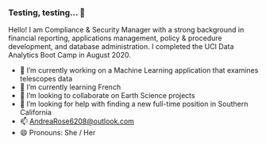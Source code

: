 ### Testing, testing... 🎤

<!--
**PhotoSynthesist62/photosynthesist62** is a ✨ _special_ ✨ repository because its `README.md` (this file) appears on your GitHub profile.

Here are some ideas to get you started:

- 🔭 I’m currently working on ...
- 🌱 I’m currently learning ...
- 👯 I’m looking to collaborate on ...
- 🤔 I’m looking for help with ...
- 💬 Ask me about ...
- 📫 How to reach me: ...
- 😄 Pronouns: ...
- ⚡ Fun fact: ...
-->

Hello! I am Compliance & Security Manager with a strong background in financial reporting, applications management, policy & procedure development, and database administration. I completed the UCI Data Analytics Boot Camp in August 2020.
- 🔭 I’m currently working on a Machine Learning application that examines telescopes data
- 🌱 I’m currently learning French
- 👯 I’m looking to collaborate on Earth Science projects
- 🤔 I’m looking for help with finding a new full-time position in Southern California
- 📫 AndreaRose6208@outlook.com
- 😄 Pronouns: She / Her
